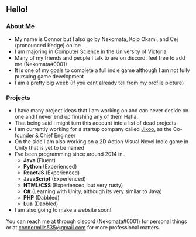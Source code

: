 ## Hello!

### About Me

- My name is Connor but I also go by Nekomata, Kojo Okami, and Cej (pronounced Kedge) online
- I am majoring in Computer Science in the University of Victoria
- Many of my friends and people I talk to are on discord, feel free to add me (Nekomata#0001)
- It is one of my goals to complete a full indie game although I am not fully pursuing game development
- I am a pretty big weeb (If you cant already tell from my profile picture)

### Projects

- I have many project ideas that I am working on and can never decide on one and I never end up finishing any of them Haha.
- That being said I might turn this account into a list of dead projects
- I am currently working for a startup company called [Jikoo](https://Jikoo.co), as the Co-founder & Chief Engineer
- On the side I am also working on a 2D Action Visual Novel Indie game in Unity that is yet to be named
- I've been programming since around 2014 in..
  - **Java** (Fluent)
  - **Python** (Experienced)
  - **ReactJS** (Experienced)
  - **JavaScript** (Experienced)
  - **HTML/CSS** (Experienced, but very rusty)
  - **C#** (Learning with Unity, although its very similar to Java)
  - **PHP** (Dabbled)
  - **Lua** (Dabbled)
- I am also going to make a website soon!

You can reach me at through discord (Nekomata#0001) for personal things or at connormills535@gmail.com for more professional matters.
